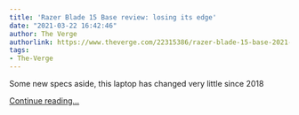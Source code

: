 ```yaml
---
title: 'Razer Blade 15 Base review: losing its edge'
date: "2021-03-22 16:42:46"
author: The Verge
authorlink: https://www.theverge.com/22315386/razer-blade-15-base-2021-review-gaming-laptop-nvidia-rtx-3070-qhd-screen-performance
tags:
- The-Verge
---
```

<p>Some new specs aside, this laptop has changed very little since 2018</p>
  <p>
    <a href="https://www.theverge.com/22315386/razer-blade-15-base-2021-review-gaming-laptop-nvidia-rtx-3070-qhd-screen-performance">Continue reading&hellip;</a>
  </p>